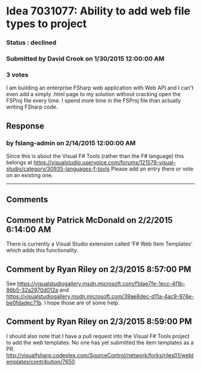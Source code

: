 # Idea 7031077: Ability to add web file types to project #

### Status : declined

### Submitted by David Crook on 1/30/2015 12:00:00 AM

### 3 votes

I am building an enterprise FSharp web application with Web API and I can't even add a simply .html page to my solution without cracking open the FSProj file every time.
I spend more time in the FSProj file than actually writing FSharp code.



## Response 
### by fslang-admin on 2/14/2015 12:00:00 AM

Since this is about the Visual F# Tools (rather than the F# language) this belongs at https://visualstudio.uservoice.com/forums/121579-visual-studio/category/30935-languages-f-tools
Please add an entry there or vote on an existing one.

------------------------
## Comments


## Comment by Patrick McDonald on 2/2/2015 6:14:00 AM
There is currently a Visual Studio extension called 'F# Web Item Templates' which adds this functionality.


## Comment by Ryan Riley on 2/3/2015 8:57:00 PM
See https://visualstudiogallery.msdn.microsoft.com/f1dae7fe-1ecc-4f1b-86b5-32a2970d012a and https://visualstudiogallery.msdn.microsoft.com/39ae8dec-d11a-4ac9-974e-be0fdadec71b. I hope those are of some help.


## Comment by Ryan Riley on 2/3/2015 8:59:00 PM
I should also note that I have a pull request into the Visual F# Tools project to add the web templates. No one has yet submitted the item templates as a PR. http://visualfsharp.codeplex.com/SourceControl/network/forks/riles01/webtemplates/contribution/7650

